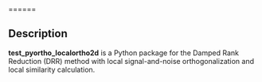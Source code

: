 ======

## Description

**test_pyortho_localortho2d** is a Python package for the Damped Rank Reduction (DRR) method with local signal-and-noise orthogonalization and local similarity calculation.
